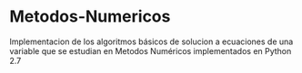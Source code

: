 # Metodos-Numericos
Implementacion de los algoritmos básicos de solucion a ecuaciones de una variable que se estudian en Metodos Numéricos implementados en Python 2.7

